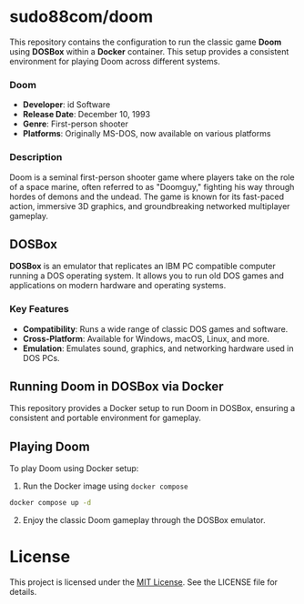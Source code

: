 # sudo88com/doom

This repository contains the configuration to run the classic game **Doom** using **DOSBox** within a **Docker** container. This setup provides a consistent environment for playing Doom across different systems.

### Doom

- **Developer**: id Software
- **Release Date**: December 10, 1993
- **Genre**: First-person shooter
- **Platforms**: Originally MS-DOS, now available on various platforms

### Description

Doom is a seminal first-person shooter game where players take on the role of a space marine, often referred to as "Doomguy," fighting his way through hordes of demons and the undead. The game is known for its fast-paced action, immersive 3D graphics, and groundbreaking networked multiplayer gameplay.

## DOSBox

**DOSBox** is an emulator that replicates an IBM PC compatible computer running a DOS operating system. It allows you to run old DOS games and applications on modern hardware and operating systems.

### Key Features

- **Compatibility**: Runs a wide range of classic DOS games and software.
- **Cross-Platform**: Available for Windows, macOS, Linux, and more.
- **Emulation**: Emulates sound, graphics, and networking hardware used in DOS PCs.

## Running Doom in DOSBox via Docker

This repository provides a Docker setup to run Doom in DOSBox, ensuring a consistent and portable environment for gameplay.

## Playing Doom

To play Doom using Docker setup:

1. Run the Docker image using `docker compose`

```bash
docker compose up -d
```

2. Enjoy the classic Doom gameplay through the DOSBox emulator.

# License

This project is licensed under the [MIT License](/LICENSE). See the LICENSE file for details.
